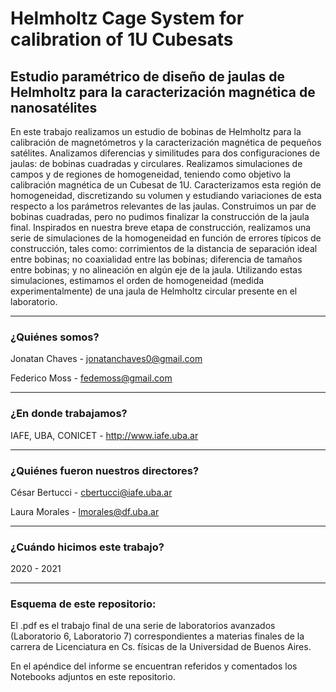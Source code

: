 # Helmholtz Cage System for calibration of 1U Cubesats

## Estudio paramétrico de diseño de jaulas de Helmholtz para la caracterización magnética de nanosatélites

En este trabajo realizamos un estudio de bobinas de Helmholtz para la calibración de magnetómetros y la caracterización magnética de pequeños satélites. Analizamos diferencias y similitudes para dos configuraciones de jaulas: de bobinas cuadradas y circulares. Realizamos simulaciones de campos y de regiones de homogeneidad, teniendo como objetivo la calibración magnética de un Cubesat de 1U. Caracterizamos esta región de homogeneidad, discretizando su volumen y estudiando variaciones de esta respecto a los parámetros relevantes de las jaulas. Construimos un par de bobinas cuadradas, pero no pudimos finalizar la construcción de la jaula final. Inspirados en nuestra breve etapa de construcción, realizamos una serie de simulaciones de la homogeneidad en función de errores típicos de construcción, tales como: corrimientos de la distancia de separación ideal entre bobinas; no coaxialidad entre las bobinas; diferencia de tamaños entre bobinas; y no alineación en algún eje de la jaula. Utilizando estas simulaciones, estimamos el orden de homogeneidad (medida experimentalmente) de una jaula de Helmholtz circular presente en el laboratorio. 

---
### ¿Quiénes somos?

Jonatan Chaves - jonatanchaves0@gmail.com

Federico Moss - fedemoss@gmail.com 

---

### ¿En donde trabajamos?

IAFE, UBA, CONICET - http://www.iafe.uba.ar

---

### ¿Quiénes fueron nuestros directores?

César Bertucci - cbertucci@iafe.uba.ar

Laura Morales - lmorales@df.uba.ar

---

### ¿Cuándo hicimos este trabajo? 

2020 - 2021

---

### Esquema de este repositorio:

El .pdf es el trabajo final de una serie de laboratorios avanzados (Laboratorio 6, Laboratorio 7) correspondientes a materias finales de la carrera de Licenciatura en Cs. físicas de la Universidad de Buenos Aires. 

En el apéndice del informe se encuentran referidos y comentados los Notebooks adjuntos en este repositorio. 
